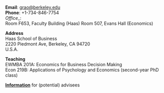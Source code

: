 __Email__: [grao@berkeley.edu](grao@berkeley.edu)  
__Phone__: +1-734-846-7754  
_Office__:  
Room F653, Faculty Building (Haas)
Room 507, Evans Hall (Economics) 

__Address__  
Haas School of Business   
2220 Piedmont Ave, 
Berkeley, CA 94720  
U.S.A.  

__Teaching__  
EWMBA 201A: Economics for Business Decision Making   
Econ 219B: Applications of Psychology and Economics (second-year PhD class)

__[Information](/info_for_potential)__ for (potential) advisees


